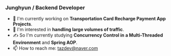 ### Junghyun / Backend Developer
* 🌱 I'm currently working on **Transportation Card Recharge Payment App Projects**.
* 🌈 I'm interested in **handling large volumes of traffic**.
* ✍ So I'm currently studying **Concurrency Control in a Multi-Threaded Environment** and **Spring AOP**.
* 📫 How to reach me: tazdev@naver.com

<!--
## 정현 / Backend Developer
### 🌱 Currently Doing
+ 
### 🌼 Interest
+ java
+ spring
![Anurag's GitHub stats](https://github-readme-stats.vercel.app/api?username=junghyun&theme=vue&show_icons=true)

<p align="center">
  <img src="https://capsule-render.vercel.app/api?type=waving&color=3DDC84&height=190&section=header&text=Hi! I'm Junghyun&fontSize=50" />
</p>


😎 **Tech Stack** 😎

<img src="https://img.shields.io/badge/Java-007396?style=flat&logo=Java&logoColor=white"/></a>
<img src="https://img.shields.io/badge/Spring Boot-6DB33F?style=flat&logo=SpringBoot&logoColor=white"/></a>
<img src="https://img.shields.io/badge/Gradle-02303A?style=flat&logo=Gradle&logoColor=white"/></a>
<img src="https://img.shields.io/badge/MariaDB-003545?style=flat&logo=MariaDB&logoColor=white"/></a>


🐍 **1 Day 1 Commit**
![snake gif](https://github.com/taz-dev/taz-dev/blob/output/github-contribution-grid-snake.gif)


--!>

